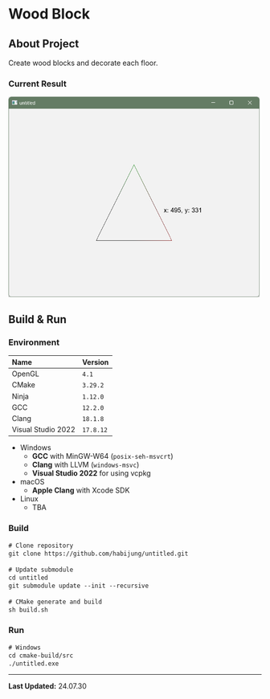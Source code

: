 # Wood Block

## About Project

Create wood blocks and decorate each floor.

### Current Result

<img alt="result.png" src="doc/result.png" width="500">

## Build & Run

### Environment

| Name               | Version   |
|:-------------------|:----------|
| OpenGL             | `4.1`     |
| CMake              | `3.29.2`  |
| Ninja              | `1.12.0`  |
| GCC                | `12.2.0`  |
| Clang              | `18.1.8`  |
| Visual Studio 2022 | `17.8.12` |

- Windows
  - **GCC** with MinGW-W64 (`posix-seh-msvcrt`)
  - **Clang** with LLVM (`windows-msvc`)
  - **Visual Studio 2022** for using vcpkg
- macOS
  - **Apple Clang** with Xcode SDK
- Linux
  - TBA

### Build

```shell
# Clone repository
git clone https://github.com/habijung/untitled.git

# Update submodule
cd untitled
git submodule update --init --recursive

# CMake generate and build
sh build.sh
```

### Run

```shell
# Windows
cd cmake-build/src
./untitled.exe
```

---
**Last Updated:** 24.07.30
